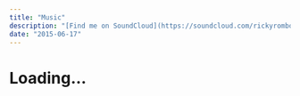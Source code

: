 ```yaml
---
title: "Music"
description: "[Find me on SoundCloud](https://soundcloud.com/rickyrombo)"
date: "2015-06-17"
---
```

<div id="soundcloud-music">
<h1>Loading...</h1>
</div>